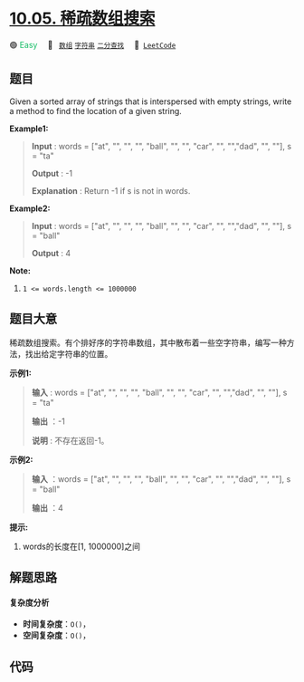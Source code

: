 # [10.05. 稀疏数组搜索](https://leetcode.cn/problems/sparse-array-search-lcci)

🟢 <font color=#15bd66>Easy</font>&emsp; 🔖&ensp; [`数组`](/tag/array.md) [`字符串`](/tag/string.md) [`二分查找`](/tag/binary-search.md)&emsp; 🔗&ensp;[`LeetCode`](https://leetcode.cn/problems/sparse-array-search-lcci)

## 题目

Given a sorted array of strings that is interspersed with empty strings, write
a method to find the location of a given string.

**Example1:**

> 
> 
> 
> 
> 
> **Input** : words = ["at", "", "", "", "ball", "", "", "car", "", "","dad", "", ""], s = "ta"
> 
> **Output** : -1
> 
> **Explanation** : Return -1 if s is not in words.

**Example2:**

> 
> 
> 
> 
> 
> **Input** : words = ["at", "", "", "", "ball", "", "", "car", "", "","dad", "", ""], s = "ball"
> 
> **Output** : 4
> 
> 

**Note:**

  1. `1 <= words.length <= 1000000`


## 题目大意

稀疏数组搜索。有个排好序的字符串数组，其中散布着一些空字符串，编写一种方法，找出给定字符串的位置。

**示例1:**

> 
> 
> 
> 
> 
> **输入** : words = ["at", "", "", "", "ball", "", "", "car", "", "","dad", "", ""], s = "ta"
> 
> **输出** ：-1
> 
> **说明** : 不存在返回-1。
> 
> 

**示例2:**

> 
> 
> 
> 
> 
> **输入** ：words = ["at", "", "", "", "ball", "", "", "car", "", "","dad", "", ""], s = "ball"
> 
> **输出** ：4
> 
> 

**提示:**

  1. words的长度在[1, 1000000]之间


## 解题思路

#### 复杂度分析

- **时间复杂度**：`O()`，
- **空间复杂度**：`O()`，

## 代码

```javascript

```
